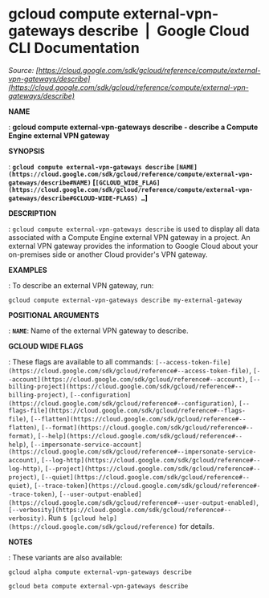 # gcloud compute external-vpn-gateways describe  |  Google Cloud CLI Documentation

*Source: [https://cloud.google.com/sdk/gcloud/reference/compute/external-vpn-gateways/describe](https://cloud.google.com/sdk/gcloud/reference/compute/external-vpn-gateways/describe)*

**NAME**

: **gcloud compute external-vpn-gateways describe - describe a Compute Engine external VPN gateway**

**SYNOPSIS**

: **`gcloud compute external-vpn-gateways describe` `[NAME](https://cloud.google.com/sdk/gcloud/reference/compute/external-vpn-gateways/describe#NAME)` [`[GCLOUD_WIDE_FLAG](https://cloud.google.com/sdk/gcloud/reference/compute/external-vpn-gateways/describe#GCLOUD-WIDE-FLAGS) …`]**

**DESCRIPTION**

: `gcloud compute external-vpn-gateways describe` is used to display
all data associated with a Compute Engine external VPN gateway in a project.
An external VPN gateway provides the information to Google Cloud about your
on-premises side or another Cloud provider's VPN gateway.

**EXAMPLES**

: To describe an external VPN gateway, run:

```
gcloud compute external-vpn-gateways describe my-external-gateway
```

**POSITIONAL ARGUMENTS**

: **`NAME`**:
Name of the external VPN gateway to describe.

**GCLOUD WIDE FLAGS**

: These flags are available to all commands: `[--access-token-file](https://cloud.google.com/sdk/gcloud/reference#--access-token-file)`,
`[--account](https://cloud.google.com/sdk/gcloud/reference#--account)`, `[--billing-project](https://cloud.google.com/sdk/gcloud/reference#--billing-project)`,
`[--configuration](https://cloud.google.com/sdk/gcloud/reference#--configuration)`,
`[--flags-file](https://cloud.google.com/sdk/gcloud/reference#--flags-file)`,
`[--flatten](https://cloud.google.com/sdk/gcloud/reference#--flatten)`, `[--format](https://cloud.google.com/sdk/gcloud/reference#--format)`, `[--help](https://cloud.google.com/sdk/gcloud/reference#--help)`, `[--impersonate-service-account](https://cloud.google.com/sdk/gcloud/reference#--impersonate-service-account)`,
`[--log-http](https://cloud.google.com/sdk/gcloud/reference#--log-http)`,
`[--project](https://cloud.google.com/sdk/gcloud/reference#--project)`, `[--quiet](https://cloud.google.com/sdk/gcloud/reference#--quiet)`, `[--trace-token](https://cloud.google.com/sdk/gcloud/reference#--trace-token)`, `[--user-output-enabled](https://cloud.google.com/sdk/gcloud/reference#--user-output-enabled)`,
`[--verbosity](https://cloud.google.com/sdk/gcloud/reference#--verbosity)`.
Run `$ [gcloud help](https://cloud.google.com/sdk/gcloud/reference)` for details.

**NOTES**

: These variants are also available:

```
gcloud alpha compute external-vpn-gateways describe
```

```
gcloud beta compute external-vpn-gateways describe
```